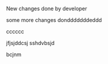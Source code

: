 New changes done by developer

some more changes dondddddddeddd


cccccc

jfjsjddcsj
sshdvbsjd

bcjnm

